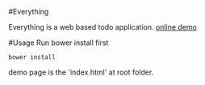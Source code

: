 #Everything

Everything is a web based todo application.
[online demo](http://thelist.sinaapp.com/)

#Usage
Run bower install first

```
bower install
```

demo page is the 'index.html' at root folder.

